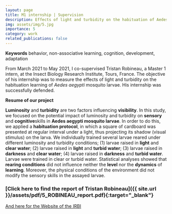 ```yaml
---
layout: page
title: M1 internship | Supervision
description: Effects of light and turbidity on the habituation of Aedes aegypti mosquito larvae
img: assets/img/5.jpg
importance: 5
category: work
related_publications: false
---
```

**Keywords** behavior, non-associative learning, cognition, development, adaptation

From March 2021 to May 2021, I co-supervised Tristan Robineau, a Master 1 intern, at the Insect Biology Research Institute, Tours, France. The objective of his internship was to measure the effects of light and turbidity on the habituation learning of _Aedes aegypti_ mosquito larvae. His internship was successfully defended.

**Resume of our project**

**Luminosity** and **turbidity** are two factors influencing **visibility**. In this study, we focused on the potential impact of luminosity and turbidity on **sensory** and **cognitive**skills in **Aedes aegypti mosquito larvae**. In order to do this, we applied a **habituation protocol**, in which a square of cardboard was presented at regular interval under a light, thus projecting its shadow (visual stimulus) on the larva. We individually trained several larvae reared under different luminosity and turbidity conditions; (1) larvae raised in **light** and **clear water**; (2) larvae raised in **light** and **turbid water**; (3) larvae raised in **darkness** and **clear water**; (4) larvae raised in **darkness** and **turbid water**. Larvae were trained in clear or turbid water. Statistical analyses showed that **rearing conditions** did not influence neither the **level** nor the **dynamics** of **learning**. Moreover, the physical conditions of the environment did not modify the sensory skills in the assayed larvae.

### <span>[Click here to find the report of Tristan Robineau]({{ site.url }}/assets/pdf/5_ROBINEAU_report.pdf){:target="\_blank"}</span>

[And here for the Website of the IRBI](https://irbi.univ-tours.fr/version-francaise/recherche/equipe-3-inov)
